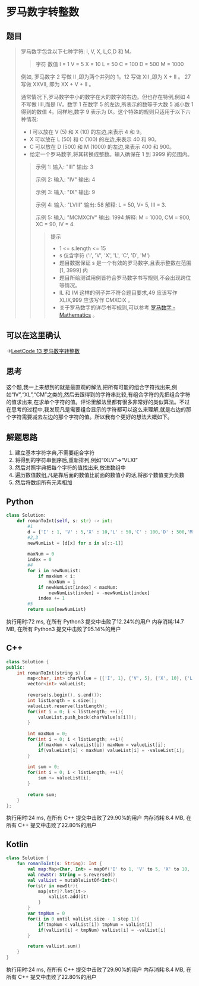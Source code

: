 # 罗马数字转整数
## 题目
> 罗马数字包含以下七种字符: I, V, X, L,C,D 和 M。
>
>> 字符 数值
>> I = 1
>> V = 5
>> X = 10
>> L = 50
>> C = 100
>> D = 500
>> M = 1000
>
> 例如, 罗马数字 2 写做 II ,即为两个并列的 1。12 写做 XII ,即为 X + II 。 27 写做  XXVII, 即为 XX + V + II 。
>
> 通常情况下,罗马数字中小的数字在大的数字的右边。但也存在特例,例如 4 不写做 IIII,而是 IV。数字 1 在数字 5 的左边,所表示的数等于大数 5 减小数 1 得到的数值 4。同样地,数字 9 表示为 IX。这个特殊的规则只适用于以下六种情况:
>
>* I 可以放在 V (5) 和 X (10) 的左边,来表示 4 和 9。
>* X 可以放在 L (50) 和 C (100) 的左边,来表示 40 和 90。 
>* C 可以放在 D (500) 和 M (1000) 的左边,来表示 400 和 900。
>* 给定一个罗马数字,将其转换成整数。输入确保在 1 到 3999 的范围内。
>
>> 示例 1:
>> 输入: "III"
>> 输出: 3
>>
>> 示例 2:
>> 输入: "IV"
>> 输出: 4
>>
>> 示例 3:
>> 输入: "IX"
>> 输出: 9
>>
>> 示例 4:
>> 输入: "LVIII"
>> 输出: 58
>> 解释: L = 50, V= 5, III = 3.
>>
>> 示例 5:
>> 输入: "MCMXCIV"
>> 输出: 1994
>> 解释: M = 1000, CM = 900, XC = 90, IV = 4.
>> 
>>> 提示
>>>* 1 \<= s.length \<= 15
>>>* s 仅含字符 ('I', 'V', 'X', 'L', 'C', 'D', 'M')
>>>* 题目数据保证 s 是一个有效的罗马数字,且表示整数在范围 \[1, 3999\] 内
>>>* 题目所给测试用例皆符合罗马数字书写规则,不会出现跨位等情况。
>>>* IL 和 IM 这样的例子并不符合题目要求,49 应该写作 XLIX,999 应该写作 CMXCIX 。
>>>* 关于罗马数字的详尽书写规则,可以参考 [罗马数字 - Mathematics](https://b2b.partcommunity.com/community/knowledge/zh_CN/detail/10753/%E7%BD%97%E9%A9%AC%E6%95%B0%E5%AD%97#knowledge_article) 。

## 可以在这里确认
->[LeetCode 13 罗马数字转整数](https://leetcode-cn.com/problems/roman-to-integer/)

## 思考
这个题,我一上来想到的就是最直观的解法,把所有可能的组合字符找出来,例如“IV”,“XL”,“CM”之类的,然后去跟得到的字符串比较,有组合字符的先把组合字符的值求出来,在求单个字符的值。评论里解法里都有很多非常好的类似算法。不过在思考的过程中,我发现凡是需要组合显示的字符都可以这么来理解,就是右边的那个字符需要减去左边的那个字符的值。所以我有个更好的想法大概如下。

## 解题思路
1. 建立基本字符字典,不需要组合字符
2. 将得到的字符串倒序后,重新排列,例如“IXLV”->“VLXI”
3. 然后对照字典把每个字符的值找出来,放进数组中
4. 遍历数值数组,凡是靠后面的数值比前面的数值小的话,将那个数值变为负数
5. 然后将数组所有元素相加

## Python

```python
class Solution:
    def romanToInt(self, s: str) -> int:
        #1
        d = {'I' : 1, 'V' : 5,'X' : 10,'L' : 50,'C' : 100,'D' : 500,'M' : 1000}
        #2,3
        newNumList = [d[x] for x in s[::-1]]
        
        maxNum = 0
        index = 0
        #4
        for i in newNumList:
            if maxNum < i:
                maxNum = i
            if newNumList[index] < maxNum:
                newNumList[index] = -newNumList[index]
            index += 1
        #5
        return sum(newNumList)
```

执行用时:72 ms, 在所有 Python3 提交中击败了12.24%的用户
内存消耗:14.7 MB, 在所有 Python3 提交中击败了95.14%的用户

## C++

```cpp
class Solution {
public:
    int romanToInt(string s) {
        map<char, int> charValue = {{'I', 1}, {'V', 5}, {'X', 10}, {'L', 50}, {'C', 100}, {'D', 500}, {'M', 1000},};
        vector<int> valueList;
        
        reverse(s.begin(), s.end());
        int listLength = s.size();
        valueList.reserve(listLength);
        for(int i = 0; i < listLength; ++i){
            valueList.push_back(charValue[s[i]]);
        }
        
        int maxNum = 0;
        for(int i = 0; i < listLength; ++i){
            if(maxNum < valueList[i]) maxNum = valueList[i];
            if(valueList[i] < maxNum) valueList[i] = -valueList[i];
        }
        
        int sum = 0;
        for(int i = 0; i < listLength; ++i){
            sum += valueList[i];            
        }
        
        return sum;
    }
};
```

执行用时:24 ms, 在所有 C++ 提交中击败了29.90%的用户
内存消耗:8.4 MB, 在所有 C++ 提交中击败了22.80%的用户

## Kotlin

```kotlin
class Solution {
    fun romanToInt(s: String): Int {
        val map:Map<Char, Int> = mapOf('I' to 1, 'V' to 5, 'X' to 10, 'L' to 50, 'C' to 100, 'D' to 500, 'M' to 1000)
        val newStr: String = s.reversed()
        val valList = mutableListOf<Int>()
        for(str in newStr){
            map[str]?.let{it->
                valList.add(it)
            }
        }
        var tmpNum = 0
        for(i in 0 until valList.size - 1 step 1){
            if(tmpNum < valList[i]) tmpNum = valList[i]
            if(valList[i] < tmpNum) valList[i] = -valList[i]
        }

        return valList.sum()
    }
}
```

执行用时:24 ms, 在所有 C++ 提交中击败了29.90%的用户
内存消耗:8.4 MB, 在所有 C++ 提交中击败了22.80%的用户

